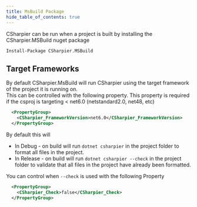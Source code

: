 ```yaml
---
title: MsBuild Package
hide_table_of_contents: true
---
```


CSharpier can be run when a project is built by installing the CSharpier.MSBuild nuget package
```console
Install-Package CSharpier.MSBuild
```

## Target Frameworks
By default CSharpier.MsBuild will run CSharpier using the target framework of the project it is running on.  
This can be controlled with the following property. This property is required if the csproj is targeting < net6.0 (netstandard2.0, net48, etc)
```xml
  <PropertyGroup>
    <CSharpier_FrameworkVersion>net6.0</CSharpier_FrameworkVersion>
  </PropertyGroup>
```



By default this will 
- In Debug - on build will run `dotnet csharpier` in the project folder to format all files in the project.
- In Release - on build will run `dotnet csharpier --check` in the project folder to validate that all files in the project have already been formatted.

You can control when `--check` is used with the following Property
```xml
  <PropertyGroup>
    <CSharpier_Check>false</CSharpier_Check>
  </PropertyGroup>
```
